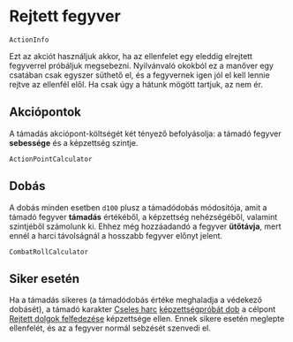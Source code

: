 # Rejtett fegyver

`ActionInfo`

Ezt az akciót használjuk akkor, ha az ellenfelet egy eleddig elrejtett fegyverrel próbáljuk megsebezni. Nyilvánvaló okokból ez a manőver egy csatában csak egyszer süthető el, és a fegyvernek igen jól el kell lennie rejtve az ellenfél elől. Ha csak úgy a hátunk mögött tartjuk, az nem ér.

## Akciópontok

A támadás akciópont-költségét két tényező befolyásolja: a támadó fegyver **sebessége** és a képzettség szintje.

`ActionPointCalculator`

## Dobás

A dobás minden esetben `d100` plusz a támadódobás módosítója, amit a támadó fegyver **támadás** értékéből, a képzettség nehézségéből, valamint szintjéből számolunk ki. Ehhez még hozzáadandó a fegyver **ütőtávja**, mert ennél a harci távolságnál a hosszabb fegyver előnyt jelent.

`CombatRollCalculator`

## Siker esetén

Ha a támadás sikeres (a támadódobás értéke meghaladja a védekező dobásét), a támadó karakter [Cseles harc](skill:trick_fighting) [képzettségpróbát dob](rule:skill_check) a célpont [Rejtett dolgok felfedezése](skill:spot_hidden) képzettsége ellen. Ennek sikere esetén meglepte ellenfelét, és az a fegyver normál sebzését szenvedi el. 

